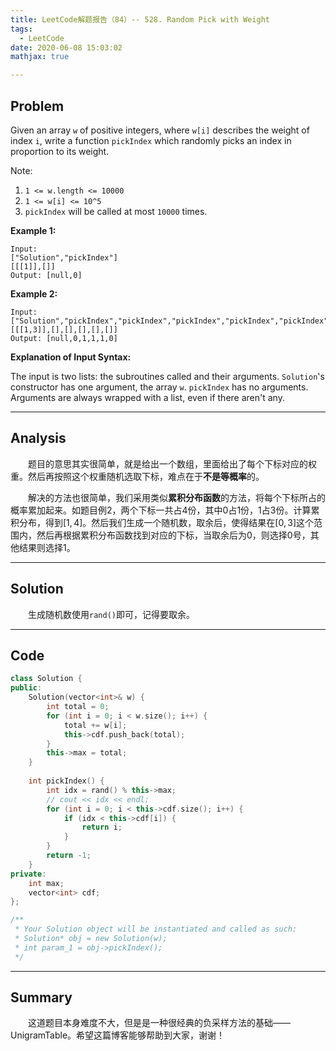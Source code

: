 ```yaml
---
title: LeetCode解题报告（84）-- 528. Random Pick with Weight
tags:
  - LeetCode
date: 2020-06-08 15:03:02
mathjax: true

---
```


## Problem

Given an array `w` of positive integers, where `w[i]` describes the weight of index `i`, write a function `pickIndex` which randomly picks an index in proportion to its weight.

Note:

1. `1 <= w.length <= 10000`
2. `1 <= w[i] <= 10^5`
3. `pickIndex` will be called at most `10000` times.

<!-- more -->

**Example 1:**

```
Input: 
["Solution","pickIndex"]
[[[1]],[]]
Output: [null,0]
```

**Example 2:**

```
Input: 
["Solution","pickIndex","pickIndex","pickIndex","pickIndex","pickIndex"]
[[[1,3]],[],[],[],[],[]]
Output: [null,0,1,1,1,0]
```

**Explanation of Input Syntax:**

The input is two lists: the subroutines called and their arguments. `Solution`'s constructor has one argument, the array `w`. `pickIndex` has no arguments. Arguments are always wrapped with a list, even if there aren't any.

------

## Analysis

&emsp;&emsp;题目的意思其实很简单，就是给出一个数组，里面给出了每个下标对应的权重。然后再按照这个权重随机选取下标，难点在于**不是等概率**的。

&emsp;&emsp;解决的方法也很简单，我们采用类似**累积分布函数**的方法，将每个下标所占的概率累加起来。如题目例2，两个下标一共占4份，其中0占1份，1占3份。计算累积分布，得到$[1, 4]$。然后我们生成一个随机数，取余后，使得结果在$[0, 3]$这个范围内，然后再根据累积分布函数找到对应的下标，当取余后为0，则选择0号，其他结果则选择1。

------

## Solution

&emsp;&emsp;生成随机数使用`rand()`即可，记得要取余。

------

## Code

```c++
class Solution {
public:
    Solution(vector<int>& w) {
        int total = 0;
        for (int i = 0; i < w.size(); i++) {
            total += w[i];
            this->cdf.push_back(total);
        }
        this->max = total;
    }
    
    int pickIndex() {
        int idx = rand() % this->max;
        // cout << idx << endl;
        for (int i = 0; i < this->cdf.size(); i++) {
            if (idx < this->cdf[i]) {
                return i;
            }
        }
        return -1;
    }
private:
    int max;
    vector<int> cdf;
};

/**
 * Your Solution object will be instantiated and called as such:
 * Solution* obj = new Solution(w);
 * int param_1 = obj->pickIndex();
 */
```

------

## Summary

 &emsp;&emsp;这道题目本身难度不大，但是是一种很经典的负采样方法的基础——UnigramTable。希望这篇博客能够帮助到大家，谢谢！
